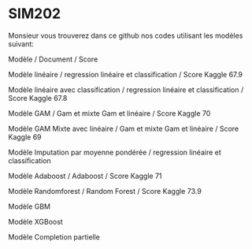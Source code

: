 # SIM202
Monsieur vous trouverez dans ce github nos codes utilisant les modèles suivant: 

Modèle / Document / Score

Modèle linéaire / regression linéaire et classification / Score Kaggle  67.9

Modèle linéaire avec classification /	regression linéaire et classification / Score Kaggle 67.8  

Modèle GAM / Gam et mixte Gam et linéaire / Score Kaggle 70 

Modèle GAM Mixte avec linéaire / Gam et mixte Gam et linéaire / Score Kaggle 69

Modèle Imputation par moyenne pondérée / regression linéaire et classification

Modèle Adaboost / Adaboost / Score Kaggle 71

Modèle Randomforest / Random Forest / Score Kaggle 73.9

Modèle GBM 

Modèle XGBoost

Modèle Completion partielle 

